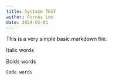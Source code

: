 ```yaml
---
title: Syntaxe TEST
author: Fornes Leo
date: 2024-01-01
---
```


This is a very simple basic markdown file.

<italic>Italic words</italic>

<bold>Bolds words</bold>

<code>Code words</code>
